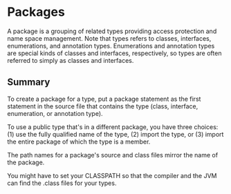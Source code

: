 # Packages
A package is a grouping of related types providing access protection and name space management. 
Note that types refers to classes, interfaces, enumerations, and annotation types.
Enumerations and annotation types are special kinds of classes and interfaces, respectively, so types are often referred to simply as classes and interfaces.

## Summary

To create a package for a type, put a package statement as the first statement in the source file that contains the type (class, interface, enumeration, or annotation type).

To use a public type that's in a different package, you have three choices: (1) use the fully qualified name of the type, (2) import the type, or (3) import the entire package of which the type is a member.

The path names for a package's source and class files mirror the name of the package.

You might have to set your CLASSPATH so that the compiler and the JVM can find the .class files for your types.